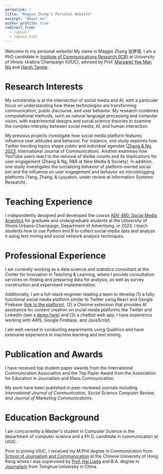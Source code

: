 ```yaml
---
permalink: /
title: "Maggie Zhang's Personal Website"
excerpt: "About me"
author_profile: true
redirect_from: 
  - /about/
  - /about.html
---
```

Welcome to my personal website! My name is Maggie Zhang 张梦情. I am a PhD candidate in [Institute of Communications Research (ICR)](https://media.illinois.edu/icr) at University of Illinois-Urabna Champaign (UIUC), advised by Prof. [Margaret Yee Man Ng](https://media.illinois.edu/journalism/ng-margaret-yee-man) and [Harsh Taneja](https://media.illinois.edu/advertising/taneja-harsh).

Research Interests
==================

My scholarship is at the intersection of social media and AI, with a particular focus on understanding how these technologies are transforming communication, public discourse, and user behavior. My research combines computational methods, such as natural language processing and computer vision, with experimental designs and social science theories to examine the complex interplay between social media, AI, and human interaction.

My previous projects investigate how social media platform features influence user attitudes and behavior. For instance, one study explores how Twitter trending topics shape public and individual agendas ([Zhang &amp; Ng, 2023](https://journals.sagepub.com/doi/abs/10.1177/08944393211042575), International Journal of Communication). Another examines how YouTube users react to the removal of dislike counts and its implications for user engagement (Zhang & Ng, R&R at New Media & Society). In addition, one study investigates the socializing behavior of platform-owned social bot and the influence on user engagement and behavior on microblogging platforms (Yang, Zhang, & Lysyakov, under review at Information Systems Research).


# Teaching Experience

I independently designed and developed the course [ADV 480: Social Media Analytics](https://mz44zhang.github.io/teaching/) for graduate and undergraduate students at the University of Illinois Urbana-Champaign, Department of Advertising, in 2023. I teach students how to use Python and R to collect social media data and analyze it using text mining and social network analysis techniques.

# Professional Experience

I am currently working as a data science and statistics consultant at the Center for Innovation in Teaching & Learning, where I provide consultation services on finding and preparing data for analysis, as well as survey construction and experiment implementation. 

Additionally, I am a full-stack engineer leading a team to develop (1) a fully functional social media platform similar to Twitter using React and Google Firebase ([link to the platform](https://twitter-clone-ai.vercel.app/)), (2) a Chrome extension that provides AI assistance for content creation on social media platforms like Twitter and LinkedIn (see a [demo here](https://social-media-ai-extension.vercel.app/welcome.html)) and (3) a chatbot web app. I have experience working with AWS, Google Firebase, and JavaScript.

I am well-versed in conducting experiments using Qualtrics and have extensive experience in machine learning and text mining.

# Publication and Awards

I have received top student paper awards from the International Communication Association and the Top Paper Award from the Association for Education in Journalism and Mass Communication.

My work have been published in peer-reviewed journals including _International Journal of Communication, Social Science Computer Review, and Journal of Marketing Communications._

Education Background
====================

I am concurrently a Master's student in Computer Science in the department of computer science and a Ph.D. candidate in communication at UIUC.

Prior to joining UIUC, I received my M.Phil degree in Communication from [School of Journalism and Communication](http://www.com.cuhk.edu.hk/en-GB/) at the Chinese University of Hong Kong where I was supervised by [Prof. Hai Liang](https://drhailiang.com/) and B.A. degree in [Journalism](https://www.tsjc.tsinghua.edu.cn/en/) from Tsinghua University in China.
